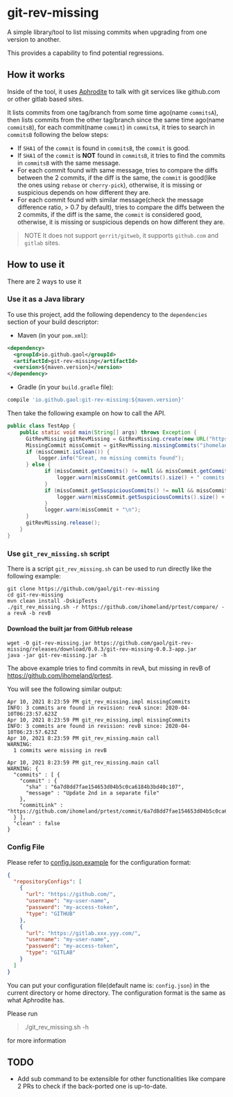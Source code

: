 # git-rev-missing

A simple library/tool to list missing commits when upgrading from one version to another.

This provides a capability to find potential regressions.

## How it works

Inside of the tool, it uses [Aphrodite](https://github.com/jboss-set/aphrodite) to talk with git services like github.com
or other gitlab based sites.

It lists commits from one tag/branch from some time ago(name `commitsA`), then lists commits from the other tag/branch
since the same time ago(name `commitsB`), for each commit(name `commit`) in `commitsA`, it tries to search in `commitsB` following
the below steps:

* If `SHA1` of the `commit` is found in `commitsB`, the `commit` is good.
* If `SHA1` of the `commit` is **NOT** found in `commitsB`, it tries to find the commits in `commitsB` with the same message.
* For each commit found with same message, tries to compare the diffs between the 2 commits, if the diff is the same,
the `commit` is good(like the ones using `rebase` or `cherry-pick`), otherwise, it is missing or suspicious depends on how different they are.
* For each commit found with similar message(check the message difference ratio, > 0.7 by default), tries to compare the diffs between the 2 commits,
if the diff is the same, the `commit` is considered good, otherwise, it is missing or suspicious depends on how different they are.

> NOTE It does not support `gerrit/gitweb`, it supports `github.com` and `gitlab` sites.

## How to use it

There are 2 ways to use it

### Use it as a Java library

To use this project, add the following dependency to the `dependencies` section of your build descriptor:

* Maven (in your `pom.xml`):

```xml
<dependency>
  <groupId>io.github.gaol</groupId>
  <artifactId>git-rev-missing</artifactId>
  <version>${maven.version}</version>
</dependency>
```

* Gradle (in your `build.gradle` file):

```groovy
compile 'io.github.gaol:git-rev-missing:${maven.version}'
```

Then take the following example on how to call the API.

```java
public class TestApp {
    public static void main(String[] args) throws Exception {
      GitRevMissing gitRevMissing = GitRevMissing.create(new URL("https://github.com"), username, access_token);
      MissingCommit missCommit = gitRevMissing.missingCommits("ihomeland/prtest", "revA", "revB");
      if (missCommit.isClean()) {
          logger.info("Great, no missing commits found");
      } else {
            if (missCommit.getCommits() != null && missCommit.getCommits().size() > 0) {
                logger.warn(missCommit.getCommits().size() + " commits were missing in " + revB + "\n");
            }
            if (missCommit.getSuspiciousCommits() != null && missCommit.getSuspiciousCommits().size() > 0) {
                logger.warn(missCommit.getSuspiciousCommits().size() + " commits were suspicious in " + revB + "\n");
            }
            logger.warn(missCommit + "\n");
      }
      gitRevMissing.release();
    }
}
```

### Use `git_rev_missing.sh` script

There is a script `git_rev_missing.sh` can be used to run directly like the following example: 

```shell script
git clone https://github.com/gaol/git-rev-missing
cd git-rev-missing
mvn clean install -DskipTests
./git_rev_missing.sh -r https://github.com/ihomeland/prtest/compare/ -a revA -b revB
```
#### Download the built jar from GitHub release

```shell
wget -O git-rev-missing.jar https://github.com/gaol/git-rev-missing/releases/download/0.0.3/git-rev-missing-0.0.3-app.jar
java -jar git-rev-missing.jar -h
```

The above example tries to find commits in revA, but missing in revB of https://github.com/ihomeland/prtest.

You will see the following similar output:

```shell script
Apr 10, 2021 8:23:59 PM git_rev_missing.impl missingCommits
INFO: 3 commits are found in revision: revA since: 2020-04-10T06:23:57.623Z
Apr 10, 2021 8:23:59 PM git_rev_missing.impl missingCommits
INFO: 3 commits are found in revision: revB since: 2020-04-10T06:23:57.623Z
Apr 10, 2021 8:23:59 PM git_rev_missing.main call
WARNING: 
  1 commits were missing in revB

Apr 10, 2021 8:23:59 PM git_rev_missing.main call
WARNING: {
  "commits" : [ {
    "commit" : {
      "sha" : "6a7d8dd7fae154653d04b5c0ca6184b3bd40c107",
      "message" : "Update 2nd in a separate file"
    },
    "commitLink" : "https://github.com/ihomeland/prtest/commit/6a7d8dd7fae154653d04b5c0ca6184b3bd40c107"
  } ],
  "clean" : false
}
```

### Config File

Please refer to [config.json.example](./config.json.example) for the configuration format:
```json
{
  "repositoryConfigs": [
    {
      "url": "https://github.com/",
      "username": "my-user-name",
      "password": "my-access-token",
      "type": "GITHUB"
    },
    {
      "url": "https://gitlab.xxx.yyy.com/",
      "username": "my-user-name",
      "password": "my-access-token",
      "type": "GITLAB"
    }
  ]
}
```

You can put your configuration file(default name is: `config.json`) in the current directory or home directory.
The configuration format is the same as what Aphrodite has.

Please run

> ./git_rev_missing.sh -h

for more information


## TODO
* Add sub command to be extensible for other functionalities like compare 2 PRs to check if the back-ported one is up-to-date.

